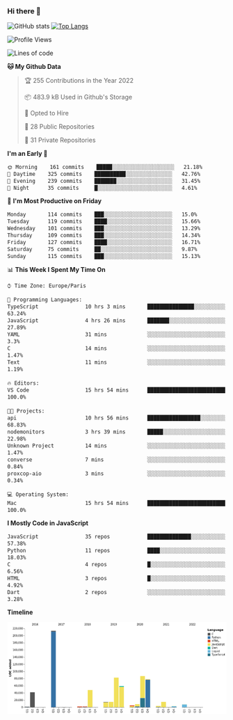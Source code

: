 ### Hi there 👋


![GitHub stats](https://github-readme-stats.vercel.app/api?username=eastkap&theme=dark&show_icons=true&count_private=true)
[![Top Langs](https://github-readme-stats.vercel.app/api/top-langs/?username=eastkap&layout=compact)](https://github.com/anuraghazra/github-readme-stats)



<!--START_SECTION:waka-->
![Profile Views](http://img.shields.io/badge/Profile%20Views-1-blue)

![Lines of code](https://img.shields.io/badge/From%20Hello%20World%20I%27ve%20Written-691401%20lines%20of%20code-blue)

**🐱 My Github Data** 

> 🏆 255 Contributions in the Year 2022
 > 
> 📦 483.9 kB Used in Github's Storage 
 > 
> 💼 Opted to Hire
 > 
> 📜 28 Public Repositories 
 > 
> 🔑 31 Private Repositories  
 > 
**I'm an Early 🐤** 

```text
🌞 Morning    161 commits    █████░░░░░░░░░░░░░░░░░░░░   21.18% 
🌆 Daytime    325 commits    ██████████░░░░░░░░░░░░░░░   42.76% 
🌃 Evening    239 commits    ███████░░░░░░░░░░░░░░░░░░   31.45% 
🌙 Night      35 commits     █░░░░░░░░░░░░░░░░░░░░░░░░   4.61%

```
📅 **I'm Most Productive on Friday** 

```text
Monday       114 commits    ███░░░░░░░░░░░░░░░░░░░░░░   15.0% 
Tuesday      119 commits    ████░░░░░░░░░░░░░░░░░░░░░   15.66% 
Wednesday    101 commits    ███░░░░░░░░░░░░░░░░░░░░░░   13.29% 
Thursday     109 commits    ███░░░░░░░░░░░░░░░░░░░░░░   14.34% 
Friday       127 commits    ████░░░░░░░░░░░░░░░░░░░░░   16.71% 
Saturday     75 commits     ██░░░░░░░░░░░░░░░░░░░░░░░   9.87% 
Sunday       115 commits    ███░░░░░░░░░░░░░░░░░░░░░░   15.13%

```


📊 **This Week I Spent My Time On** 

```text
⌚︎ Time Zone: Europe/Paris

💬 Programming Languages: 
TypeScript               10 hrs 3 mins       ███████████████░░░░░░░░░░   63.24% 
JavaScript               4 hrs 26 mins       ███████░░░░░░░░░░░░░░░░░░   27.89% 
YAML                     31 mins             ░░░░░░░░░░░░░░░░░░░░░░░░░   3.3% 
C                        14 mins             ░░░░░░░░░░░░░░░░░░░░░░░░░   1.47% 
Text                     11 mins             ░░░░░░░░░░░░░░░░░░░░░░░░░   1.19%

🔥 Editors: 
VS Code                  15 hrs 54 mins      █████████████████████████   100.0%

🐱‍💻 Projects: 
api                      10 hrs 56 mins      █████████████████░░░░░░░░   68.83% 
nodemonitors             3 hrs 39 mins       █████░░░░░░░░░░░░░░░░░░░░   22.98% 
Unknown Project          14 mins             ░░░░░░░░░░░░░░░░░░░░░░░░░   1.47% 
converse                 7 mins              ░░░░░░░░░░░░░░░░░░░░░░░░░   0.84% 
proxcop-aio              3 mins              ░░░░░░░░░░░░░░░░░░░░░░░░░   0.34%

💻 Operating System: 
Mac                      15 hrs 54 mins      █████████████████████████   100.0%

```

**I Mostly Code in JavaScript** 

```text
JavaScript               35 repos            ██████████████░░░░░░░░░░░   57.38% 
Python                   11 repos            ████░░░░░░░░░░░░░░░░░░░░░   18.03% 
C                        4 repos             █░░░░░░░░░░░░░░░░░░░░░░░░   6.56% 
HTML                     3 repos             █░░░░░░░░░░░░░░░░░░░░░░░░   4.92% 
Dart                     2 repos             ░░░░░░░░░░░░░░░░░░░░░░░░░   3.28%

```


**Timeline**

![Chart not found](https://raw.githubusercontent.com/Eastkap/Eastkap/main/charts/bar_graph.png) 


<!--END_SECTION:waka-->

<!--
**Eastkap/eastkap** is a ✨ _special_ ✨ repository because its `README.md` (this file) appears on your GitHub profile.

Here are some ideas to get you started:

- 🔭 I’m currently working on ...
- 🌱 I’m currently learning ...
- 👯 I’m looking to collaborate on ...
- 🤔 I’m looking for help with ...
- 💬 Ask me about ...
- 📫 How to reach me: ...
- 😄 Pronouns: ...
- ⚡ Fun fact: ...
-->
